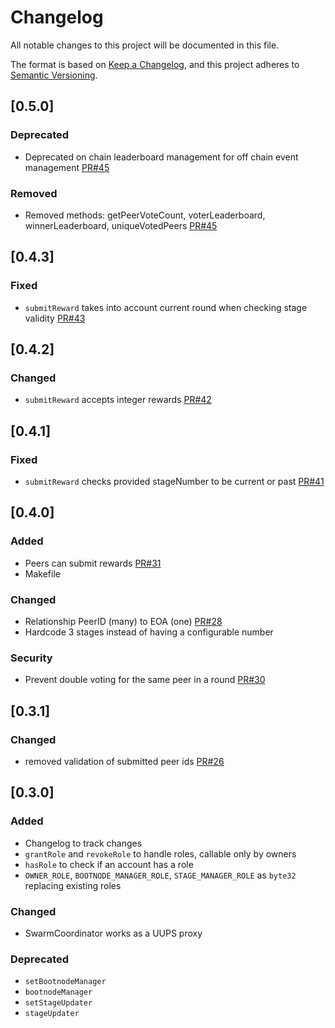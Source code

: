 # Changelog

All notable changes to this project will be documented in this file.

The format is based on [Keep a Changelog](https://keepachangelog.com/en/1.1.0/),
and this project adheres to [Semantic Versioning](https://semver.org/spec/v2.0.0.html).

## [0.5.0]

### Deprecated

- Deprecated on chain leaderboard management for off chain event management [PR#45](https://github.com/gensyn-ai/rl-swarm-contracts/pull/45)

### Removed

- Removed methods: getPeerVoteCount, voterLeaderboard, winnerLeaderboard, uniqueVotedPeers [PR#45](https://github.com/gensyn-ai/rl-swarm-contracts/pull/45)

## [0.4.3]

### Fixed

- `submitReward` takes into account current round when checking stage validity [PR#43](https://github.com/gensyn-ai/rl-swarm-contracts/pull/43)

## [0.4.2]

### Changed

- `submitReward` accepts integer rewards [PR#42](https://github.com/gensyn-ai/rl-swarm-contracts/pull/42)

## [0.4.1]

### Fixed

- `submitReward` checks provided stageNumber to be current or past [PR#41](https://github.com/gensyn-ai/rl-swarm-contracts/pull/41)

## [0.4.0]

### Added

- Peers can submit rewards [PR#31](https://github.com/gensyn-ai/rl-swarm-contracts/pull/31)
- Makefile

### Changed

- Relationship PeerID (many) to EOA (one) [PR#28](https://github.com/gensyn-ai/rl-swarm-contracts/pull/28)
- Hardcode 3 stages instead of having a configurable number

### Security

- Prevent double voting for the same peer in a round [PR#30](https://github.com/gensyn-ai/rl-swarm-contracts/pull/30)

## [0.3.1]

### Changed

- removed validation of submitted peer ids [PR#26](https://github.com/gensyn-ai/rl-swarm-contracts/pull/26)

## [0.3.0]

### Added

- Changelog to track changes
- `grantRole` and `revokeRole` to handle roles, callable only by owners
- `hasRole` to check if an account has a role
- `OWNER_ROLE`, `BOOTNODE_MANAGER_ROLE`, `STAGE_MANAGER_ROLE` as `byte32` replacing existing roles

### Changed

- SwarmCoordinator works as a UUPS proxy

### Deprecated

- `setBootnodeManager`
- `bootnodeManager`
- `setStageUpdater`
- `stageUpdater`

<!-- Links -->
[keep a changelog]: https://keepachangelog.com/en/1.0.0/
[semantic versioning]: https://semver.org/spec/v2.0.0.html

<!-- Versions -->
[unreleased]: https://github.com/gensyn-ai/rl-swarm-contracts/compare/v0.3...HEAD
[0.2.0]: https://github.com/gensyn-ai/rl-swarm-contracts/compare/v0.2.0...v0.1.0
[0.1.0]: https://github.com/gensyn-ai/rl-swarm-contracts/releases/tag/v0.1.0
